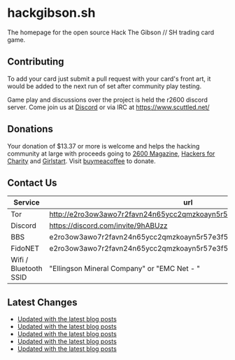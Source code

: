 # hackgibson.sh
The homepage for the open source Hack The Gibson // SH trading card game.


## Contributing

To add your card just submit a pull request with your card's front art, it would be added to the next run of set after community play testing.

Game play and discussions over the project is held the r2600 discord server. Come join us at [Discord](https://discord.com/invite/9hABUzz) or via IRC at https://www.scuttled.net/


## Donations

Your donation of $13.37 or more is welcome and helps the hacking community at large with proceeds going to [2600 Magazine](https://2600.com/), [Hackers for Charity](https://hackersforcharity.org) and [Girlstart](https://girlstart.org).  Visit [buymeacoffee](https://www.buymeacoffee.com/hackgibson.sh) to donate.


## Contact Us

Service | url
-|-
Tor | http://e2ro3ow3awo7r2favn24n65ycc2qmzkoayn5r57e3f56nvjwdcgg32ad.onion
Discord | https://discord.com/invite/9hABUzz
BBS | e2ro3ow3awo7r2favn24n65ycc2qmzkoayn5r57e3f56nvjwdcgg32ad.onion:23
FidoNET | e2ro3ow3awo7r2favn24n65ycc2qmzkoayn5r57e3f56nvjwdcgg32ad.onion:24554
Wifi / Bluetooth SSID | "Ellingson Mineral Company" or "EMC Net - <fidonet address>"

## Latest Changes
<!-- BLOG-POST-LIST:START -->
- [Updated with the latest blog posts](https://github.com/DFW2600/hackgibson.sh/commit/b1a855e1bb3ad3276232cb02aad3008deec943c2)
- [Updated with the latest blog posts](https://github.com/DFW2600/hackgibson.sh/commit/97511701dcec2586dc8e76d8b6b6107d9497d79d)
- [Updated with the latest blog posts](https://github.com/DFW2600/hackgibson.sh/commit/ee02e665b6685bd3cb4c1bc409b1def7983d93b5)
- [Updated with the latest blog posts](https://github.com/DFW2600/hackgibson.sh/commit/b89fd5f0e14b8524acf274b6249cc1f9f17e6c14)
- [Updated with the latest blog posts](https://github.com/DFW2600/hackgibson.sh/commit/e7412bb641763ac629538a0920a7e29cdd435db9)
<!-- BLOG-POST-LIST:END -->
